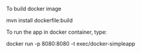 
To build docker image

  mvn install dockerfile:build

To run the app in docker container, type: 

  docker run -p 8080:8080 -t exec/docker-simpleapp